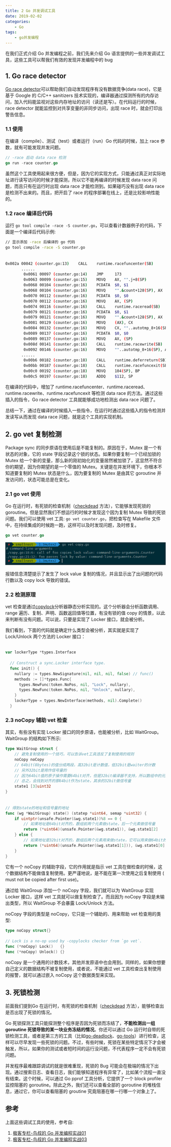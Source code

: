 ```yaml
---
title: 2 Go 并发调试工具
date: 2019-02-02
categories:
    - Go
tags:
    - go并发编程
---
```


在我们正式介绍 Go 并发编程之前，我们先来介绍 Go 语言提供的一些并发调试工具，这些工具可以帮我们有效的发现并发编程中的 bug
<!-- more -->

## 1. Go race detector
[Go race detector](https://blog.golang.org/race-detector)可以帮助我们自动发现程序有没有数据竞争(data race)，它是基于 Google 的 C/C++ sanitizers 技术实现的，编译器通过探测所有的内存访问，加入代码能监视对这些内存地址的访问（读还是写）。在代码运行的时候，race detector 就能监控到对共享变量的非同步访问，出现 race 时，就会打印出警告信息。

### 1.1 使用
在编译（compile）、测试（test）或者运行（run）Go 代码的时候，加上 race 参数，就有可能发现并发问题。

```go
// -race 启动 data race 检测
go run -race counter.go
```

虽然这个工具使用起来很方便，但是，因为它的实现方式，只能通过真正对实际地址进行读写访问的时候才能探测，所以它不能再编译的时候发现 data race 问题，而且只有在运行时出现 data race 才能检测到。如果碰巧没有出现 data race 是检测不出来的。而且，把开启了 race 的程序部署在线上，还是比较影响性能的。

### 1.2 race 编译后代码
运行 `go tool compile -race -S counter.go`，可以查看计数器例子的代码，下面是一个编译后代码示例:

```bash
// 显示添加 -race 后编译的 go 代码
go tool compile -race -S counter.go


0x002a 00042 (counter.go:13)    CALL    runtime.racefuncenter(SB)
       ......
        0x0061 00097 (counter.go:14)    JMP     173
        0x0063 00099 (counter.go:15)    MOVQ    AX, "".j+8(SP)
        0x0068 00104 (counter.go:16)    PCDATA  $0, $1
        0x0068 00104 (counter.go:16)    MOVQ    "".&count+128(SP), AX
        0x0070 00112 (counter.go:16)    PCDATA  $0, $0
        0x0070 00112 (counter.go:16)    MOVQ    AX, (SP)
        0x0074 00116 (counter.go:16)    CALL    runtime.raceread(SB)
        0x0079 00121 (counter.go:16)    PCDATA  $0, $1
        0x0079 00121 (counter.go:16)    MOVQ    "".&count+128(SP), AX
        0x0081 00129 (counter.go:16)    MOVQ    (AX), CX
        0x0084 00132 (counter.go:16)    MOVQ    CX, ""..autotmp_8+16(SP)
        0x0089 00137 (counter.go:16)    PCDATA  $0, $0
        0x0089 00137 (counter.go:16)    MOVQ    AX, (SP)
        0x008d 00141 (counter.go:16)    CALL    runtime.racewrite(SB)
        0x0092 00146 (counter.go:16)    MOVQ    ""..autotmp_8+16(SP), AX
       ......
        0x00b6 00182 (counter.go:18)    CALL    runtime.deferreturn(SB)
        0x00bb 00187 (counter.go:18)    CALL    runtime.racefuncexit(SB)
        0x00c0 00192 (counter.go:18)    MOVQ    104(SP), BP
        0x00c5 00197 (counter.go:18)    ADDQ    $112, SP
```

在编译的代码中，增加了 runtime.racefuncenter、runtime.raceread、runtime.racewrite、runtime.racefuncexit 等检测 data race 的方法。通过这些插入的指令，Go race detector 工具就能够成功地检测出 data race 问题了。

总结一下，通过在编译的时候插入一些指令，在运行时通过这些插入的指令检测并发读写从而发现 data race 问题，就是这个工具的实现机制。

## 2. go vet 复制检测
Package sync 的同步原语在使用后是不能复制的。原因在于，Mutex 是一个有状态的对象，它的 state 字段记录这个锁的状态。如果你要复制一个已经加锁的 Mutex 给一个新的变量，那么新的刚初始化的变量居然被加锁了，这显然不符合你的期望，因为你期望的是一个零值的 Mutex。关键是在并发环境下，你根本不知道要复制的 Mutex 状态是什么，因为要复制的 Mutex 是由其它 goroutine 并发访问的，状态可能总是在变化。

### 2.1 go vet 使用
Go 在运行时，有死锁的检查机制（[checkdead](https://golang.org/src/runtime/proc.go?h=checkdead#L4345) 方法），它能够发现死锁的 goroutine。但是显然我们不想运行的时候才发现这个因为复制 Mutex 导致的死锁问题。我们可以使用 vet 工具: `go vet counter.go`，把检查写在 Makefile 文件中，在持续集成的时候跑一跑，这样可以及时发现问题，及时修复。

```go
go vet counter.go
```

![go vet](/images/go/sync/go_vet_check.png)

报错信息清楚提示了发生了 lock value 复制的情况，并且显示出了出问题的代码行数以及 copy lock 导致的错误。

### 2.2 检测原理
vet 检查是通过[copylock](https://github.com/golang/tools/blob/master/go/analysis/passes/copylock/copylock.go)分析器静态分析实现的。这个分析器会分析函数调用、range 遍历、复制、声明、函数返回值等位置，有没有锁的值 copy 的情景，以此来判断有没有问题。可以说，只要是实现了 Locker 接口，就会被分析。

我们看到，下面的代码就是确定什么类型会被分析，其实就是实现了 Lock/Unlock 两个方法的 Locker 接口：

```go

var lockerType *types.Interface
  
  // Construct a sync.Locker interface type.
  func init() {
    nullary := types.NewSignature(nil, nil, nil, false) // func()
    methods := []*types.Func{
      types.NewFunc(token.NoPos, nil, "Lock", nullary),
      types.NewFunc(token.NoPos, nil, "Unlock", nullary),
    }
    lockerType = types.NewInterface(methods, nil).Complete()
  }
```

### 2.3 noCopy 辅助 vet 检查

其实，有些没有实现 Locker 接口的同步原语，也能被分析，比如 WaitGroup。WaitGroup 的结构如下所示:

```go
type WaitGroup struct {
    // 避免复制使用的一个技巧，可以告诉vet工具违反了复制使用的规则
    noCopy noCopy
    // 64bit(8bytes)的值分成两段，高32bit是计数值，低32bit是waiter的计数
    // 另外32bit是用作信号量的
    // 因为64bit值的原子操作需要64bit对齐，但是32bit编译器不支持，所以数组中的元素在不同的架构中不一样，具体处理看下面的方法
    // 总之，会找到对齐的那64bit作为state，其余的32bit做信号量
    state1 [3]uint32
}


// 得到state的地址和信号量的地址
func (wg *WaitGroup) state() (statep *uint64, semap *uint32) {
    if uintptr(unsafe.Pointer(&wg.state1))%8 == 0 {
        // 如果地址是64bit对齐的，数组前两个元素做state，后一个元素做信号量
        return (*uint64)(unsafe.Pointer(&wg.state1)), &wg.state1[2]
    } else {
        // 如果地址是32bit对齐的，数组后两个元素用来做state，它可以用来做64bit的原子操作，第一个元素32bit用来做信号量
        return (*uint64)(unsafe.Pointer(&wg.state1[1])), &wg.state1[0]
    }
}
```

它有一个 noCopy 的辅助字段，它的作用就是指示 vet 工具在做检查的时候，这个数据结构不能做值复制使用。更严谨地说，是不能在第一次使用之后复制使用 ( must not be copied after first use)。

通过给 WaitGroup 添加一个 noCopy 字段，我们就可以为 WaitGroup 实现 Locker 接口，这样 vet 工具就可以做复制检查了。而且因为 noCopy 字段是未输出类型，所以 WaitGroup 不会暴露 Lock/Unlock 方法。

noCopy 字段的类型是 noCopy，它只是一个辅助的、用来帮助 vet 检查用的类型:

```go
type noCopy struct{}

// Lock is a no-op used by -copylocks checker from `go vet`.
func (*noCopy) Lock()   {}
func (*noCopy) Unlock() {}
```

noCopy 是一个通用的计数技术，其他并发原语中也会用到。同样的，如果你想要自己定义的数据结构不被复制使用，或者说，不能通过 vet 工具检查出复制使用的报警，就可以通过嵌入 noCopy 这个数据类型来实现。

## 3. 死锁检测
前面我们提到Go 在运行时，有死锁的检查机制（[checkdead](https://golang.org/src/runtime/proc.go?h=checkdead#L4345) 方法），能够检查出是否出现了死锁的情况。

Go 死锁探测工具只能探测整个程序是否因为死锁而冻结了，**不能检测出一组 goroutine 死锁导致的某一块业务冻结的情况**。你还可以通过 Go 运行时自带的死锁检测工具，或者是第三方的工具（比如[go-deadlock](https://github.com/sasha-s/go-deadlock)、[go-tools](https://github.com/dominikh/go-tools)）进行检查，这样可以尽早发现一些死锁的问题。不过，有些时候，死锁在某些特定情况下才会被触发，所以，如果你的测试或者短时间的运行没问题，不代表程序一定不会有死锁问题。

并发程序最难跟踪调试的就是很难重现，死锁的 Bug 可能会在极端的情况下出现。通过搜索日志、查看日志，我们能够知道程序有异常了，比如某个流程一直没有结束。这个时候，可以通过 Go pprof 工具分析，它提供了一个 block profiler 监控阻塞的 goroutine。除此之外，我们还可以查看全部的 goroutine 的堆栈信息，通过它，你可以查看阻塞的 groutine 究竟阻塞在哪一行哪一个对象上了。

## 参考
上面这些调试工具的使用，参考自:
1. [极客专栏-鸟叔的 Go 并发编程实战01](https://time.geekbang.org/column/article/294905)
2. [极客专栏-鸟叔的 Go 并发编程实战03](https://time.geekbang.org/column/article/295850)